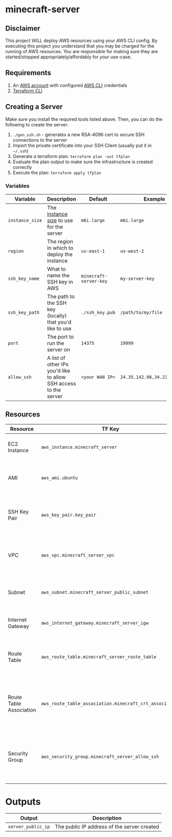 # minecraft-server

## Disclaimer
This project WILL deploy AWS resources using your AWS CLI config.  By executing this project you understand that
you may be charged for the running of AWS resources.  You are responsible for making sure they are started/stopped
appropriately/affordably for your use-case.

## Requirements
1. An [AWS account](https://aws.amazon.com/) with configured [AWS CLI](https://docs.aws.amazon.com/cli/latest/userguide/getting-started-install.html) credentials
2. [Terraform CLI](https://learn.hashicorp.com/tutorials/terraform/install-cli)

## Creating a Server
Make sure you install the required tools listed above.  Then, you can do the following to create the server:
1. `./gen_ssh.sh` - generates a new RSA-4096 cert to secure SSH connections to the server
2. Import the private certificate into your SSH Client (usually put it in `~/.ssh`)
3. Generate a terraform plan: `terraform plan -out tfplan`
4. Evaluate the plan output to make sure the infrastructure is created correctly
5. Execute the plan: `terraform apply tfplan`

### Variables 
| Variable        | Description                                                                           | Default                | Example                      |
|-----------------|---------------------------------------------------------------------------------------|------------------------|------------------------------|
| `instance_size` | The [instance size](https://aws.amazon.com/ec2/instance-types/) to use for the server | `m6i.large`            | `m6i.large`                  |
| `region`        | The region in which to deploy the instance                                            | `us-east-1`            | `us-west-2`                  |
| `ssh_key_name`  | What to name the SSH key in AWS                                                       | `minecraft-server-key` | `my-server-key`              |
| `ssh_key_path`  | The path to the SSH key (locally) that you'd like to use                              | `./ssh_key.pub`        | `/path/to/my/file`           |
| `port`          | The port to run the server on                                                         | `14375`                | `19999`                      |
| `allow_ssh`     | A list of other IPs you'd like to allow SSH access to the server                      | `<your WAN IP>`        | `24.35.142.98,34.234.894.23` |

## Resources
| Resource                | TF Key                                                  | Description                                                        |
|-------------------------|---------------------------------------------------------|--------------------------------------------------------------------|
| EC2 Instance            | `aws_instance.minecraft_server`                         | The EC2 instance this server will run on                           |
| AMI                     | `aws_ami.ubuntu`                                        | The AMI the server will use to run the server (ubuntu)             |
| SSH Key Pair            | `aws_key_pair.key_pair`                                 | The SSH keypair to authenticate SSH access to the server           |
| VPC                     | `aws_vpc.minecraft_server_vpc`                          | The VPC we'll create to expose the server to the internet          |
| Subnet                  | `aws_subnet.minecraft_server_public_subnet`             | The PUBLIC subnet to which your server will be deployed            |
| Internet Gateway        | `aws_internet_gateway.minecraft_server_igw`             | The egress connecting our VPC to the internet                      |
| Route Table             | `aws_route_table.minecraft_server_route_table`          | The route table to expose the private VPC to the internet          |
| Route Table Association | `aws_route_table_association.minecraft_crt_association` | An association between the subnet and route table required by AWS  |
| Security Group          | `aws_security_group.minecraft_server_allow_ssh`         | The security group that permits external access for ssh and egress |

# Outputs
| Output             | Description                                 |
|--------------------|---------------------------------------------|
| `server_public_ip` | The public IP address of the server created |
